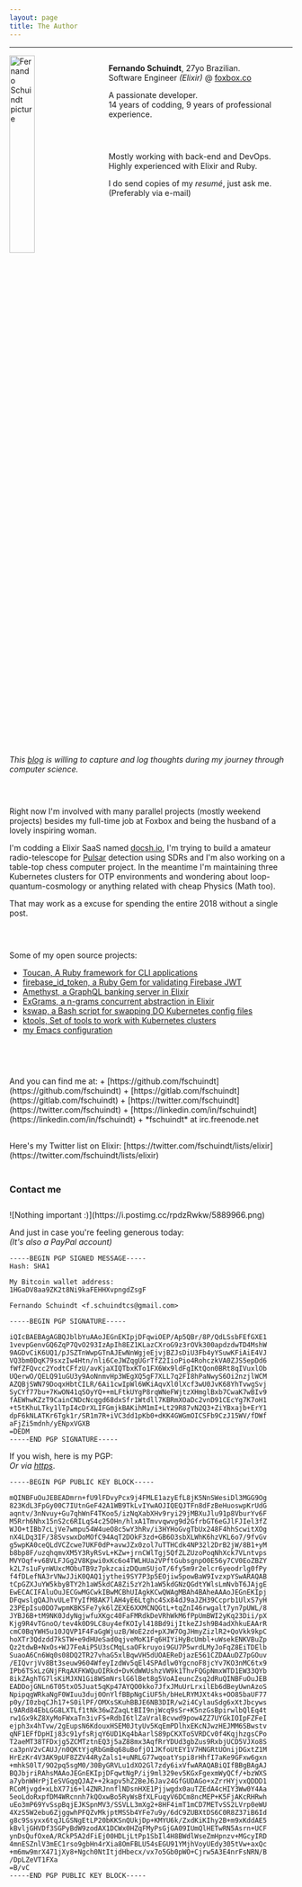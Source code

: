 ```yaml
---
layout: page
title: The Author
---
```


* * *

<div style="width: 100%">
  <img style="width: 30%; float: left;" src="https://s10.postimage.org/4dtndycah/fschuindt.jpg" alt="Fernando Schuindt picture" />

  <div style="width: 65%; float: right;">
    <p><strong>Fernando Schuindt</strong>, 27yo Brazilian.<br />Software Engineer <i>(Elixir)</i> @ <a href="https://foxbox.co/">foxbox.co</a></p>
    <p>A passionate developer.<br />14 years of codding, 9 years of professional experience.<br /></p>
    <div style="height: 30px;"></div>
    <p>Mostly working with back-end and DevOps.<br />Highly experienced with Elixir and Ruby.</p>
    <p>I do send copies of my <i>resumé</i>, just ask me. (Preferably via e-mail)</p>
  </div>

  <div style="clear: both;">
  </div>
</div>

<div style="height: 60px;"></div>
<p><i>This <a href="https://fschuindt.github.io/blog/">blog</a> is willing to capture and log thoughts during my journey through computer science.</i></p>
<div style="height: 30px;"></div>

<p>Right now I'm involved with many parallel projects (mostly weekend projects) besides my full-time job at Foxbox and being the husband of a lovely inspiring woman.</p>

<p>I'm codding a Elixir SaaS named <a href="https://docsh.io/">docsh.io</a>, I'm trying to build a amateur radio-telescope for <a href="https://en.wikipedia.org/wiki/Pulsar">Pulsar</a> detection using SDRs and I'm also working on a table-top chess computer project. In the meantime I'm maintaining three Kubernetes clusters for OTP environments and wondering about loop-quantum-cosmology or anything related with cheap Physics (Math too).</p>

<p>That may work as a excuse for spending the entire 2018 without a single post.</p>

<div style="height: 30px;">
</div>

Some of my open source projects:  
+ [Toucan, A Ruby framework for CLI applications](https://github.com/fschuindt/toucan)
+ [firebase_id_token, a Ruby Gem for validating Firebase JWT](https://github.com/fschuindt/firebase_id_token)
+ [Amethyst, a GraphQL banking server in Elixir](https://github.com/fschuindt/amethyst)
+ [ExGrams, a n-grams concurrent abstraction in Elixir](https://github.com/fschuindt/exgrams)
+ [kswap, a Bash script for swapping DO Kubernetes config files](https://github.com/fschuindt/kswap)
+ [ktools, Set of tools to work with Kubernetes clusters](https://github.com/foxbox-studios/ktools)
+ [my Emacs configuration](https://github.com/fschuindt/.emacs.d)

<div style="height: 60px;">
</div>
And you can find me at:
+ [https://github.com/fschuindt](https://github.com/fschuindt)
+ [https://gitlab.com/fschuindt](https://gitlab.com/fschuindt)
+ [https://twitter.com/fschuindt](https://twitter.com/fschuindt)
+ [https://linkedin.com/in/fschuindt](https://linkedin.com/in/fschuindt)
+ *fschuindt* at irc.freenode.net

<div style="height: 30px;"></div>
Here's my Twitter list on Elixir: [https://twitter.com/fschuindt/lists/elixir](https://twitter.com/fschuindt/lists/elixir)

<div style="height: 20px;"></div>
<h3>Contact me</h3>
<div style="height: 10px;"></div>
![Nothing important :)](https://i.postimg.cc/rpdzRwkw/5889966.png)

And just in case you're feeling generous today:  
*(It's also a PayPal account)*  
```
-----BEGIN PGP SIGNED MESSAGE-----
Hash: SHA1

My Bitcoin wallet address:
1HGaDV8aa9ZK2t8Ni9kaFEHHXvpngdZsgF

Fernando Schuindt <f.schuindtcs@gmail.com>

-----BEGIN PGP SIGNATURE-----

iQIcBAEBAgAGBQJblbYuAAoJEGnEKIpjDFqwiOEP/Ap5QBr/8P/QdLSsbFEfGXE1
1vevpGenvGQ6ZqP7QvO293IzApIh8EZ1KLazCXroG9z3rOVk300apdzdwTD4MshW
9AGDvCiK6UQ1/pJSZTnWwpGTnAJEwNnWgjeEjvjBZJsDiU3Fb4yYSuwKFiAiE4VJ
VQ3bm0DqK79sxzIw4Htn/nli6CeJWZqgUGrTfZ2IioPio4RohczkVA0ZJS5epDd6
fWfZFQvcc2YodtCFfzU/avKjaXIQTbxKTo1FX6Wx9ldFgIKtQon0BRt8qIVuxlOb
UQerwO/QELQ91uGU3y9AoNnmvHp3WEgXQ5gF7XLL7q2FI8hPaNwyS6Oi2nzjlWCM
AZQBjSWN79DoqxHbtCILR/6Ai1cwIpWl6WKiAqvXl0lXcf3wU0JvK68YhTvwgSvj
SyCYf77bu+7KwON41qSOyYQ++mLFtkUYgP8rqWNeFWjtzXHmglBxb7CwaK7wBIv9
fAEWhwKZzT9CainCNDcNcqgd68dxSfr1Wtdll7KBRmXOaDc2vnD91CEcYg7K7oH1
+t5tKhuLTky1lTpI4cDrXLIFGmjkBAKihM1mI+Lt29R87vN2Q3+ZiYBxajb+ErY1
dpF6kNLATKr6Tgk1r/SR1m7R+iVC3dd1pKb0+dKK4GWGmOICSFb9CzJ15WV/fDWf
aFjZi5mdnh/yENpxVGXB
=DEDM
-----END PGP SIGNATURE-----
```

If you wish, here is my PGP:  
*Or via [https](https://github.com/fschuindt.gpg)*.
```
-----BEGIN PGP PUBLIC KEY BLOCK-----

mQINBFuOuJEBEADmrn+fU9lFDvyPcx9j4FMLE1azyEfL8jK5NnSWesiDl3MGG9Og
823KdL3FpGy00C7IUtnGeF42A1WB9TkLvIYwAOJIQEQJTFn8dFzBeHuoswpKrUdG
aqntv/3nNvuy+Gu7qhWnF4TKoo5/izNqXabXHv9ryi29jMBXuJlu91p8VburYv6F
M5Rrh6Nhx15nS2c6RILqS4c25OHn/hlxA1Tmvvqwvg9d2GfrbGT6eGJlFJIel3fZ
WJO+tIBb7cLjVe7wmpu54W4ueO8c5wY3hRv/i3HYHoGvgTbUx248F4hhScwitXOg
nX4LDq3IF/38SvswxDoMOfC94AqT2DOkF3zd+GB6O3sbXLWhK6hzVKL6o7/9fvGv
g5wpKA0ceQLdVCZcwe7UKF0dP+avwJZx0zol7uTTHCdk4NP32l2DrB2jW/8B1+yM
b8bp8F/uzqhqmvXM5Y3RyRSvL+KZw+jrnCWlTgj5QfZLZUzoPoqNhXck7VLntvps
MVYOqf+v6BVLFJGg2V8Kpwi0xKc6o4TWLHUa2VPftGubsgnpO0E56y7CV0EoZBZY
k2L7s1uFynWUxcMObuTB9z7pkzcaizDQumSUjoT/6fy5m9r2elcr6yeodrlg0fPy
f4fDLefNA3rVNwJJiK0QAQ1jythei9SY7P3p5EOjiw5powBaW9IvzxpYSwARAQAB
tCpGZXJuYW5kbyBTY2h1aW5kdCA8Zi5zY2h1aW5kdGNzQGdtYWlsLmNvbT6JAjgE
EwECACIFAluOuJECGwMGCwkIBwMCBhUIAgkKCwQWAgMBAh4BAheAAAoJEGnEKIpj
DFqwslgQAJhvULeTYyIfM8AK7lAH4yE6Ltghc4Sx84dJ9aJZH39Ccprb1UlxS7yH
23PEpIsu0DO7wpmKBKSFe7yk6lZEXE6XXMCNQGtL+tqZnI46rwgalt7yn7pUWL/8
JYBJ6B+tM9NK0JdyNgjwfuXKgc40FaFMRdkDeVRhWkM6fPpUmBWI2yKq23Dii/pX
Kjg9R4vTGnoO/tev4k0D9LC8uy4efKOIyl418Bd9ijItkeZJsh9B4adXhkuEAArR
cmC0BqYWH5u10JQVP1F4FaGgWjuzB/WoE2zd+pXJW7OgJHmyZizlR2+QoVkk9kpC
hoXTr3Qdzdd7kSTW+e9dHUeSad0qjveMoK1Fq6HIYiHyBcUmbl+uWsekENKVBuZp
Qz2tdwB+NxOs+WJ7FeAiP5U3sCMqLsaOFkruyoi9GU7P5wrdLMyJoFqZ8EiTDElb
SuaoA6Cn6Wq0s08DQ2TR27vhaG5xlBqwVH5dUOAEReDjazE561CZDAAuDZ7pGOuv
/EIQvrjVv8Bt3seuw9604WfeyIzdWv5qEl4SPAdlw0YgcnoF8jcYv7KO3nMC6tx9
IPb6TSxLzGNjFRqAXFKWQuOIRkd+DvKdWWUshzVW9k1ThvFQGpNmxWTD1EW33QYb
8ikZAghTG7lsKiMJXN1Gi8WSmNrslG6lBet8g5VoAIeuncZsq2dRuQINBFuOuJEB
EADDojGNLn6T05txO5Juat5qKp47AYQO0kko7JfxJMuUrLrxilEb6dBeyUwnAzoS
NpipqgWRkaNgF0WIuu3duj0OnYlfBBpNgCiUF5h/bHeLRYMJXt4ks+OO85baUF77
p0y/I0zbqCJh17+S0ilPF/OMXsSKuhBBJE6NB3DIR/w2i4CylauSdg6xXtJbcyws
L9ARd84EbLGG8LXTLf1tNk36wZZaqLtBII9njWcq9sSr+K5nzGsBpirwlbQlEq4t
rw1Gx9kZ8XyMoFWxaTn3ivFS+RdbI6tlZaVralBcvwd9pow4ZZ7UYGkIOIpFZFeI
ejph3x4hTvw/2gEupsN6KdouxHSEM0JtyUv5KqEmPDlhxEKcNJwzHEJMM6SBwstv
qNF1EFfDpHIj83c91yfsRjqY6UD1Kq4bAarlS89pCKXToSVRDCv0f4KqjhzgsCPo
T2aeMT38TFDxjg5ZCMTztnEQ3j5aZ88mx3AqfRrYDUd3gbZus9RxbjUCD5VJXo8S
ca3pnV2vCAUJ/n0QKtYjqRbGmBq68uBofjO1JKfoUtEY1V7HNGRtUOnijDGxtZ1M
HrEzKr4V3AK9pUF8ZZV44RyZals1+uNRLG77wqoatYspi8rHhfI7aKe9GFxw6gxn
+mhkS0lT/9O2pq5sgM0/30ByGRVLu1dXO2Gl7zdy6ixVfwARAQABiQIfBBgBAgAJ
BQJbjriRAhsMAAoJEGnEKIpjDFqwtNgP/ij9ml329ev5KGxFgexmWyQCf/+bzWXS
a7ybnWHrPjIeSVGqqQJAZ++2kapv5hZ2BeJ6Jav24GfGUDAGo+xZrrHYjvxQDDD1
RCoMjvgd+xLbX77i6+l4ZNRJnnflNDsnHXE1Pjjwgdx0auTZEdA4cHIY3Ww0Y4Aa
5eoLdoRxpfDM4WRcnnh7kQOxwBo5RyWsBfXLFuqyV6DCm8ncMEP+K5FjAKcRHRwh
uEo3mP69YvSspBqjEJKSpnMV3/SSVLL3mXg2+8HF4imT1mCD7METvSS2LVrp0eWU
4XzS5W2ebu6ZjggwhPFQZvMkjptMSSb4YFe7u9y/6dC9ZUBXtDS6C0R8Z37iB6Id
g8c9Ssyxx6tqJLGSNgEtLP20bKKSnQUkjDp+KMYU6k/ZxdKiKIhy2B+m9xKddAE5
kBvljGHVDf3SGPyBdW9zodAX1DCWx0HZqFMyPsGjGA09IUmQlHETwRN5Asrn+UCF
ynDsQufOxeA/RCkP5A2dFiEj00HDLjLtPp1SbIl4H8BWdlWseZmHpnzv+MGcyIRD
4mnESZnlV3mEC1rso9gbHn4rXia8OmFBLU54sEGU91YMjhVoyUEdy305tVw+axQc
+m6mw9mrX471jXy8+Ngch0NtItjdHbecx/vx7o5Gb0pWO+Cjrw5A3E4nrFsNRN/B
/DpLZeVT1FXa
=B/vC
-----END PGP PUBLIC KEY BLOCK-----
```
